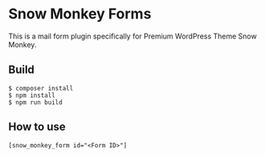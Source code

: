 # Snow Monkey Forms

This is a mail form plugin specifically for Premium WordPress Theme Snow Monkey.

## Build

```
$ composer install
$ npm install
$ npm run build
```

## How to use

```
[snow_monkey_form id="<Form ID>"]
```
